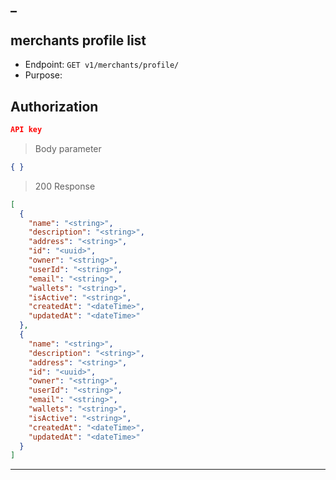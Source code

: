 _
----------------------------------------------------------------------------------
## merchants profile list
* Endpoint: `GET v1/merchants/profile/`
* Purpose: 

## Authorization

```json
API key
```

> Body parameter
```json
{ }
```

> 200 Response

```json
[
  {
    "name": "<string>",
    "description": "<string>",
    "address": "<string>",
    "id": "<uuid>",
    "owner": "<string>",
    "userId": "<string>",
    "email": "<string>",
    "wallets": "<string>",
    "isActive": "<string>",
    "createdAt": "<dateTime>",
    "updatedAt": "<dateTime>"
  },
  {
    "name": "<string>",
    "description": "<string>",
    "address": "<string>",
    "id": "<uuid>",
    "owner": "<string>",
    "userId": "<string>",
    "email": "<string>",
    "wallets": "<string>",
    "isActive": "<string>",
    "createdAt": "<dateTime>",
    "updatedAt": "<dateTime>"
  }
]
```
----------------------------------------------------------------------------------